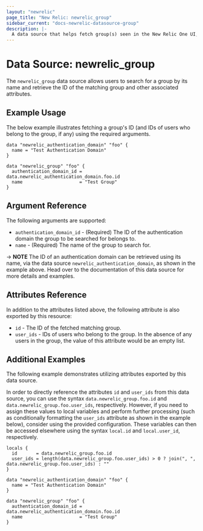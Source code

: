 ```yaml
---
layout: "newrelic"
page_title: "New Relic: newrelic_group"
sidebar_current: "docs-newrelic-datasource-group"
description: |-
  A data source that helps fetch group(s) seen in the New Relic One UI, matching the name specified.
---
```


# Data Source: newrelic\_group

The `newrelic_group` data source allows users to search for a group by its name and retrieve the ID of the matching group and other associated attributes.

## Example Usage

The below example illustrates fetching a group's ID (and IDs of users who belong to the group, if any) using the required arguments.
    
```hcl
data "newrelic_authentication_domain" "foo" {
  name = "Test Authentication Domain"
}

data "newrelic_group" "foo" {
  authentication_domain_id = data.newrelic_authentication_domain.foo.id
  name                     = "Test Group"
}
```

## Argument Reference

The following arguments are supported:

* `authentication_domain_id` - (Required) The ID of the authentication domain the group to be searched for belongs to.
* `name` - (Required) The name of the group to search for.

-> **NOTE** The ID of an authentication domain can be retrieved using its name, via the data source `newrelic_authentication_domain`, as shown in the example above. Head over to the documentation of this data source for more details and examples.

## Attributes Reference

In addition to the attributes listed above, the following attribute is also exported by this resource:

* `id` - The ID of the fetched matching group.
* `user_ids` - IDs of users who belong to the group. In the absence of any users in the group, the value of this attribute would be an empty list.

## Additional Examples

The following example demonstrates utilizing attributes exported by this data source.

In order to directly reference the attributes `id` and `user_ids` from this data source, you can use the syntax `data.newrelic_group.foo.id` and `data.newrelic_group.foo.user_ids`, respectively. However, if you need to assign these values to local variables and perform further processing (such as conditionally formatting the `user_ids` attribute as shown in the example below), consider using the provided configuration. These variables can then be accessed elsewhere using the syntax `local.id` and `local.user_id`, respectively.

```hcl
locals {
  id       = data.newrelic_group.foo.id
  user_ids = length(data.newrelic_group.foo.user_ids) > 0 ? join(", ", data.newrelic_group.foo.user_ids) : ""
}

data "newrelic_authentication_domain" "foo" {
  name = "Test Authentication Domain"
}

data "newrelic_group" "foo" {
  authentication_domain_id = data.newrelic_authentication_domain.foo.id
  name                     = "Test Group"
}
```



